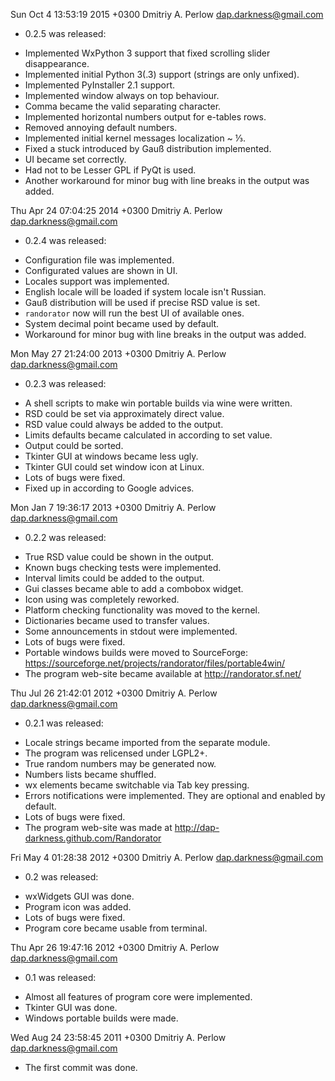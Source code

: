 Sun Oct  4 13:53:19 2015 +0300 Dmitriy A. Perlow <dap.darkness@gmail.com>
- 0.2.5 was released:
 * Implemented WxPython 3 support that fixed scrolling slider disappearance.
 * Implemented initial Python 3(.3) support (strings are only unfixed).
 * Implemented PyInstaller 2.1 support.
 * Implemented window always on top behaviour.
 * Comma became the valid separating character.
 * Implemented horizontal numbers output for e-tables rows.
 * Removed annoying default numbers.
 * Implemented initial kernel messages localization ~ ⅓.
 * Fixed a stuck introduced by Gauß distribution implemented.
 * UI became set correctly.
 * Had not to be Lesser GPL if PyQt is used.
 * Another workaround for minor bug with line breaks in the output was added.

Thu Apr 24 07:04:25 2014 +0300 Dmitriy A. Perlow <dap.darkness@gmail.com>

- 0.2.4 was released:
 * Configuration file was implemented.
 * Configurated values are shown in UI.
 * Locales support was implemented.
 * English locale will be loaded if system locale isn't Russian.
 * Gauß distribution will be used if precise RSD value is set.
 * `randorator` now will run the best UI of available ones.
 * System decimal point became used by default.
 * Workaround for minor bug with line breaks in the output was added.

Mon May 27 21:24:00 2013 +0300 Dmitriy A. Perlow <dap.darkness@gmail.com>

- 0.2.3 was released:
 * A shell scripts to make win portable builds via wine were written.
 * RSD could be set via approximately direct value.
 * RSD value could always be added to the output.
 * Limits defaults became calculated in according to set value.
 * Output could be sorted.
 * Tkinter GUI at windows became less ugly.
 * Tkinter GUI could set window icon at Linux.
 * Lots of bugs were fixed.
 * Fixed up in according to Google advices.

Mon Jan  7 19:36:17 2013 +0300 Dmitriy A. Perlow <dap.darkness@gmail.com>

- 0.2.2 was released:
 * True RSD value could be shown in the output.
 * Known bugs checking tests were implemented.
 * Interval limits could be added to the output.
 * Gui classes became able to add a combobox widget.
 * Icon using was completely reworked.
 * Platform checking functionality was moved to the kernel.
 * Dictionaries became used to transfer values.
 * Some announcements in stdout were implemented.
 * Lots of bugs were fixed.
 * Portable windows builds were moved to SourceForge:
   https://sourceforge.net/projects/randorator/files/portable4win/
 * The program web-site became available at http://randorator.sf.net/

Thu Jul 26 21:42:01 2012 +0300 Dmitriy A. Perlow <dap.darkness@gmail.com>

- 0.2.1 was released:
 * Locale strings became imported from the separate module.
 * The program was relicensed under LGPL2+.
 * True random numbers may be generated now.
 * Numbers lists became shuffled.
 * wx elements became switchable via Tab key pressing.
 * Errors notifications were implemented. They are optional and enabled by default.
 * Lots of bugs were fixed.
 * The program web-site was made at http://dap-darkness.github.com/Randorator

Fri May  4 01:28:38 2012 +0300 Dmitriy A. Perlow <dap.darkness@gmail.com>

- 0.2 was released:
 * wxWidgets GUI was done.
 * Program icon was added.
 * Lots of bugs were fixed.
 * Program core became usable from terminal.

Thu Apr 26 19:47:16 2012 +0300 Dmitriy A. Perlow <dap.darkness@gmail.com>

- 0.1 was released:
 * Almost all features of program core were implemented.
 * Tkinter GUI was done.
 * Windows portable builds were made.

Wed Aug 24 23:58:45 2011 +0300 Dmitriy A. Perlow <dap.darkness@gmail.com>

- The first commit was done.
